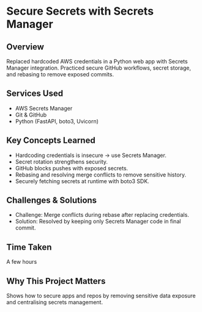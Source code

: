 # Secure Secrets with Secrets Manager

## Overview
Replaced hardcoded AWS credentials in a Python web app with Secrets Manager integration. Practiced secure GitHub workflows, secret storage, and rebasing to remove exposed commits.

## Services Used
- AWS Secrets Manager  
- Git & GitHub  
- Python (FastAPI, boto3, Uvicorn)  

## Key Concepts Learned
- Hardcoding credentials is insecure → use Secrets Manager.  
- Secret rotation strengthens security.  
- GitHub blocks pushes with exposed secrets.  
- Rebasing and resolving merge conflicts to remove sensitive history.  
- Securely fetching secrets at runtime with boto3 SDK.  

## Challenges & Solutions
- Challenge: Merge conflicts during rebase after replacing credentials.  
- Solution: Resolved by keeping only Secrets Manager code in final commit.  

## Time Taken
A few hours  

## Why This Project Matters
Shows how to secure apps and repos by removing sensitive data exposure and centralising secrets management.
